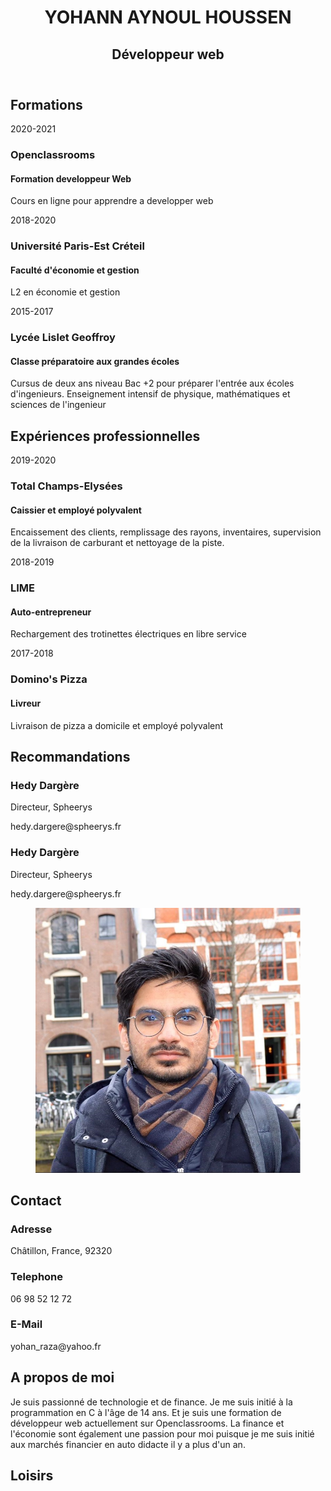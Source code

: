 <!DOCTYPE html>
<html lang="fr">
<head>
	<meta charset="utf-8">
	<link rel="stylesheet" type="text/css" href="styles.css">
	<meta name="viewport" content="width=device-width, initial-scale=1">
	<script src="https://kit.fontawesome.com/ea2e75a39e.js" crossorigin="anonymous"></script>
	<title>
		CV YOHANN RAZA
	</title>
</head>
<body>
	<div class="main">
		<header>
			<h1><span class="txt_colored">YOHANN</span> AYNOUL HOUSSEN</h1>
			<h2><span class="txt_underline">Dével</span>oppeur web</h2>
		</header>
		<section class="section formations">
			<h2><i class="fas fa-graduation-cap"></i> Formations</h2>
			<article class="item">
				<div class="item__date">
					<i class="far fa-dot-circle"></i> 2020-2021
				</div>
				<div class="item__content">
					<h3>Openclassrooms</h3> 
					<h4>Formation developpeur Web</h4>
					<p>Cours en ligne pour apprendre a developper web</p>
				</div>			
			</article>
			<article class="item">
				<div class="item__date">
					<i class="fas fa-circle"></i> 2018-2020
				</div>
				<div class="item__content">
					<h3>Université Paris-Est Créteil</h3>
					<h4>Faculté d'économie et gestion</h4>
					<p>L2 en économie et gestion</p>
				</div>
			</article>
			<article class="item">
				<div class="item__date">
					<i class="fas fa-circle"></i> 2015-2017
				</div>
				<div class="item__content">
					<h3>Lycée Lislet Geoffroy</h3>
					<h4>Classe préparatoire aux grandes écoles</h4>
					<p>Cursus de deux ans niveau Bac +2 pour préparer l'entrée aux écoles d'ingenieurs. Enseignement intensif de physique, mathématiques et sciences de l'ingenieur</p>
				</div>
			</article>
		</section>
		<section class="section experiences">
			<h2><i class="fas fa-briefcase"></i> Expériences professionnelles</h2>
			<article class="item">
				<div class="item__date">
					<i class="far fa-dot-circle"></i> 2019-2020
				</div>
				<div class="item__content">
					<h3>Total Champs-Elysées</h3>
					<h4>Caissier et employé polyvalent</h4>
					<p>Encaissement des clients, remplissage des rayons, inventaires, supervision de la livraison de carburant et nettoyage de la piste.</p>
				</div>
			</article>
			<article class="item">
				<div class="item__date">
					<i class="fas fa-circle"></i> 2018-2019
				</div>
				<div class="item__content">
					<h3>LIME</h3>
					<h4>Auto-entrepreneur</h4>
					<p>Rechargement des trotinettes électriques en libre service</p>
				</div>
			</article>
			<article class="item">
				<div class="item__date">
					<i class="fas fa-circle"></i> 2017-2018
				</div>
				<div class="item__content">
					<h3>Domino's Pizza</h3>
					<h4>Livreur</h4>
					<p>Livraison de pizza a domicile et employé polyvalent</p>
				</div>
			</article>
		</section>
		<section class="section recommandations">
			<h2><i class="fas fa-pencil-alt"></i> Recommandations</h2>
			<div class="items__wrapper">
				<article class="item">
					<h3>Hedy Dargère </h3>
					<p>Directeur, Spheerys</p>
					<p>hedy.dargere@spheerys.fr</p>
				</article>
				<article class="item">
					<h3>Hedy Dargère </h3>
					<p>Directeur, Spheerys</p>
					<p>hedy.dargere@spheerys.fr</p>
				</article>
			</div>	
		</section>	
	</div>
	<div class="aside">
		<figure>
			<img src="images/yohann_raza.jpg" alt="Photo de Yohann" class="profile_pic">
		</figure>
		<section class="contact">
			<h2>Contact</h2>
			<article class="contact__item">
				<h3>Adresse</h3>
				<p>Châtillon, France, 92320</p>
				<h3>Telephone</h3>
				<p>06 98 52 12 72</p>
				<h3>E-Mail</h3>
				<p>yohan_raza@yahoo.fr</p>
			</article>	
		</section>
		<section class="apropos">
			<h2>A propos de moi</h2>
			<p class="apropos__txt">Je suis passionné de technologie et de finance. Je me suis initié à la programmation en C à l'âge de 14 ans. Et je suis une formation de développeur web actuellement sur Openclassrooms. La finance et l'économie sont également une passion pour moi puisque je me suis initié aux marchés financier en auto didacte il y a plus d'un an. </p>
		</section>
		<section class="loisirs">
			<h2>Loisirs</h2>
			<div class="loisirs__logo">
				<div class="cercle__logo">
					<i class="fas fa-chart-line"></i>
				</div>
				<div class="cercle__logo">	
					<i class="fas fa-swimmer"></i>
				</div>
				<div class="cercle__logo">
					<i class="fas fa-laptop"></i>
				</div>
			</div>	
		</section>
	</div>	
</body>
</html>			